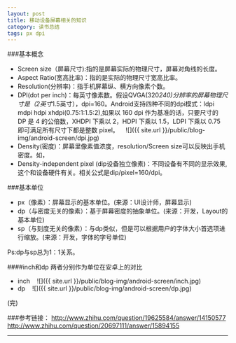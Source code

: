 ```yaml
---
layout: post
title: 移动设备屏幕相关的知识
category: 读书总结
tags: px dpi
---
```

###基本概念

+ Screen size（屏幕尺寸):指的是屏幕实际的物理尺寸，屏幕对角线的长度。
+ Aspect Ratio(宽高比率)：指的是实际的物理尺寸宽高比率。
+ Resolution(分辨率)：指手机屏幕纵、横方向像素个数。
+ DPI(dot per inch)：每英寸像素数。假设QVGA(320*240)分辨率的屏幕物理尺寸是（2英寸*1.5英寸），dpi=160。Android支持四种不同的dpi模式：ldpi mdpi hdpi xhdpi(0.75:1:1.5:2),如果以 160 dpi 作为基准的话，只要尺寸的 DP 是 4 的公倍数，XHDPI 下乘以 2，HDPI 下乘以 1.5，LDPI 下乘以 0.75 即可满足所有尺寸下都是整数 pixel。   
![]({{ site.url }}/public/blog-img/android-screen/dpi.jpg)
+ Density(密度)：屏幕里像素值浓度，resolution/Screen size可以反映出手机密度。如，
+ Density-independent pixel (dip设备独立像素)：不同设备有不同的显示效果,这个和设备硬件有关。相关公式是dip/pixel=160/dpi。

###基本单位
+ px（像素）：屏幕显示的基本单位。(来源：UI设计师，屏幕显示)
+ dp（与密度无关的像素）：基于屏幕密度的抽象单位。(来源：开发，Layout的基本单位)
+ sp（与刻度无关的像素）：与dp类似，但是可以根据用户的字体大小首选项进行缩放。(来源：开发，字体的字号单位)

Ps:dp与sp总为1：1关系。

####inch和dp
两者分别作为单位在安卓上的对比

+ inch   
![]({{ site.url }}/public/blog-img/android-screen/inch.jpg)
+ dp   
![]({{ site.url }}/public/blog-img/android-screen/dp.jpg)

(完)

###参考链接：
http://www.zhihu.com/question/19625584/answer/14150577      
http://www.zhihu.com/question/20697111/answer/15894155      


---
